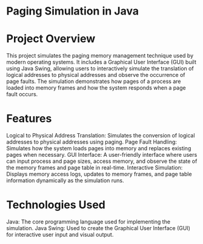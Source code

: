 # Paging Simulation in Java

# Project Overview
This project simulates the paging memory management technique used by modern operating systems. It includes a Graphical User Interface (GUI) built using Java Swing, allowing users to interactively simulate the translation of logical addresses to physical addresses and observe the occurrence of page faults. The simulation demonstrates how pages of a process are loaded into memory frames and how the system responds when a page fault occurs.

# Features
Logical to Physical Address Translation: Simulates the conversion of logical addresses to physical addresses using paging.
Page Fault Handling: Simulates how the system loads pages into memory and replaces existing pages when necessary.
GUI Interface: A user-friendly interface where users can input process and page sizes, access memory, and observe the state of the memory frames and page table in real-time.
Interactive Simulation: Displays memory access logs, updates to memory frames, and page table information dynamically as the simulation runs.

# Technologies Used
Java: The core programming language used for implementing the simulation.
Java Swing: Used to create the Graphical User Interface (GUI) for interactive user input and visual output.
